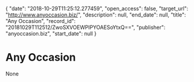 {
  "date": "2018-10-29T11:25:12.277459", 
  "open_access": false, 
  "target_url": "http://www.anyoccasion.biz/", 
  "description": null, 
  "end_date": null, 
  "title": "Any Occasion", 
  "record_id": "20181029T112512/ZwoSXVOEWPIPYOAESoYtxQ==", 
  "publisher": "anyoccasion.biz", 
  "start_date": null
}

# Any Occasion

None